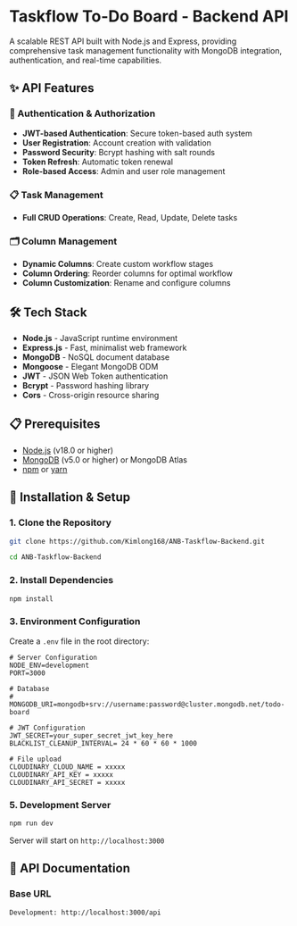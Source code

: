 # Taskflow To-Do Board - Backend API

A scalable REST API built with Node.js and Express, providing comprehensive task management functionality with MongoDB integration, authentication, and real-time capabilities.

## ✨ API Features

### 🔐 Authentication & Authorization
- **JWT-based Authentication**: Secure token-based auth system
- **User Registration**: Account creation with validation
- **Password Security**: Bcrypt hashing with salt rounds
- **Token Refresh**: Automatic token renewal
- **Role-based Access**: Admin and user role management

### 📋 Task Management
- **Full CRUD Operations**: Create, Read, Update, Delete tasks

### 🗂️ Column Management
- **Dynamic Columns**: Create custom workflow stages
- **Column Ordering**: Reorder columns for optimal workflow
- **Column Customization**: Rename and configure columns

## 🛠️ Tech Stack

- **Node.js** - JavaScript runtime environment
- **Express.js** - Fast, minimalist web framework
- **MongoDB** - NoSQL document database
- **Mongoose** - Elegant MongoDB ODM
- **JWT** - JSON Web Token authentication
- **Bcrypt** - Password hashing library
- **Cors** - Cross-origin resource sharing

## 📋 Prerequisites

- [Node.js](https://nodejs.org/) (v18.0 or higher)
- [MongoDB](https://www.mongodb.com/) (v5.0 or higher) or MongoDB Atlas
- [npm](https://www.npmjs.com/) or [yarn](https://yarnpkg.com/)

## 🚀 Installation & Setup

### 1. Clone the Repository

```bash
git clone https://github.com/Kimlong168/ANB-Taskflow-Backend.git

cd ANB-Taskflow-Backend
```

### 2. Install Dependencies

```bash
npm install

```

### 3. Environment Configuration

Create a `.env` file in the root directory:

```env
# Server Configuration
NODE_ENV=development
PORT=3000

# Database
# MONGODB_URI=mongodb+srv://username:password@cluster.mongodb.net/todo-board

# JWT Configuration
JWT_SECRET=your_super_secret_jwt_key_here
BLACKLIST_CLEANUP_INTERVAL= 24 * 60 * 60 * 1000

# File upload
CLOUDINARY_CLOUD_NAME = xxxxx
CLOUDINARY_API_KEY = xxxxx
CLOUDINARY_API_SECRET = xxxxx

```

### 5. Development Server

```bash
npm run dev
```

Server will start on `http://localhost:3000`


## 🚀 API Documentation

### Base URL
```
Development: http://localhost:3000/api
```
